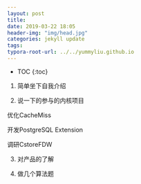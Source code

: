 ```yaml
---
layout: post
title: 
date: 2019-03-22 18:05
header-img: "img/head.jpg"
categories: jekyll update
tags:
typora-root-url: ../../yummyliu.github.io
---
```


* TOC
{:toc}

1. 简单坐下自我介绍

2. 说一下的参与的内核项目

优化CacheMiss

开发PostgreSQL Extension

调研CstoreFDW

3. 对产品的了解

4. 做几个算法题
